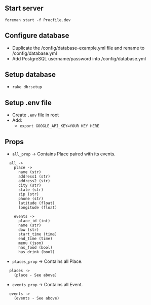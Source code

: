 ## Start server

```
foreman start -f Procfile.dev
```

## Configure database

- Duplicate the /config/database-example.yml file and rename to /config/database.yml
- Add PostgreSQL username/password into /config/database.yml

## Setup database

* `rake db:setup`

## Setup .env file

* Create `.env` file in root
* Add:
  - `export GOOGLE_API_KEY=YOUR KEY HERE`

## Props

* `all_prop` -> Contains Place paired with its events.
``` 
  all ->
    place ->
      name (str)
      address1 (str)
      address2 (str)
      city (str)
      state (str)
      zip (str)
      phone (str)
      latitude (float)
      longitude (float)

    events ->
      place_id (int)
      name (str)
      dow (str)
      start_time (time)
      end_time (time)
      menu (json)
      has_food (bool)
      has_drink (bool)
```

* `places_prop` -> Contains all Place.
``` 
  places ->
    (place - See above)
```

* `events_prop` -> Contains all Event.
``` 
  events ->
    (events - See above)
```
